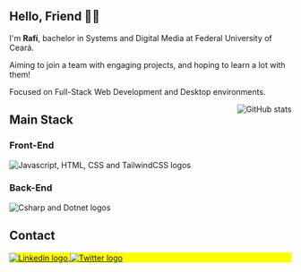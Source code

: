 ## Hello, Friend 👋🏻
<p>I'm <strong>Rafí</strong>, bachelor in Systems and Digital Media at Federal University of Ceará.</p>
<p>Aiming to join a team with engaging projects, and hoping to learn a lot with them!</p>
<p>Focused on Full-Stack Web Development and Desktop environments.</p>

<img align="right" src="https://github-readme-stats.vercel.app/api/top-langs/?username=rafimota&theme=blue-green" alt="GitHub stats">

<h2>Main Stack</h2>
<h3>Front-End</h3>
<img align="center" src="https://skillicons.dev/icons?i=js,html,css,tailwind" alt="Javascript, HTML, CSS and TailwindCSS logos"/>
<h3>Back-End</h3>
<img align="center" src="https://skillicons.dev/icons?i=cs,dotnet" alt="Csharp and Dotnet logos"/>
<!-- <h3>Database</h3>
<img align="center" src="https://skillicons.dev/icons?i=azure" alt="Javascript, HTML, CSS and TailwindCSS logos"/> -->
<p align="left">

<!-- <img align="center" src="https://img.shields.io/badge/Tailwind_CSS-38B2AC?style=for-the-badge&logo=tailwind-css&logoColor=white" alt="Tailwind CSS"/> -->
</p>

<h2>Contact</h2>

<p align="left" style="background:yellow">
<a href="https://linkedin.com/in/rafimota" target="_blank">
<img align="center" src="https://skillicons.dev/icons?i=linkedin" alt="Linkedin logo"/>
</a>
<a href="https://twitter.com/rafimota" target="_blank">
  <img align="center" src="https://skillicons.dev/icons?i=twitter" alt="Twitter logo"/>
</a>

</p>
<!-- <a href="https://instagram.com/rafimota" target="_blank">
 <img align="center" src="https://img.shields.io/badge/Instagram-E4405F?style=for-the-badge&logo=instagram&logoColor=white" alt="instagram"/>
</a> --!>


